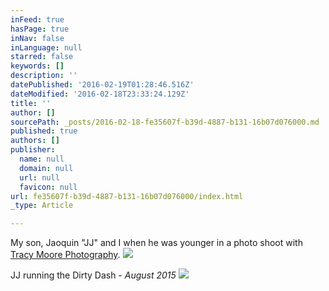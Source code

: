 ```yaml
---
inFeed: true
hasPage: true
inNav: false
inLanguage: null
starred: false
keywords: []
description: ''
datePublished: '2016-02-19T01:28:46.516Z'
dateModified: '2016-02-18T23:33:24.129Z'
title: ''
author: []
sourcePath: _posts/2016-02-18-fe35607f-b39d-4887-b131-16b07d076000.md
published: true
authors: []
publisher:
  name: null
  domain: null
  url: null
  favicon: null
url: fe35607f-b39d-4887-b131-16b07d076000/index.html
_type: Article

---
```

My son, Jaoquin "JJ" and I when he was younger in a photo shoot with [Tracy Moore Photography][0]. ![](https://the-grid-user-content.s3-us-west-2.amazonaws.com/e2f382a0-23a2-4bc6-b0cc-099e32fb568a.jpg)

JJ running the Dirty Dash - _August 2015_
![](https://the-grid-user-content.s3-us-west-2.amazonaws.com/d5fbacd3-da2b-49e5-bfcf-8f711f8149e5.jpg)

[0]: http://www.tracymoorephotography.com/